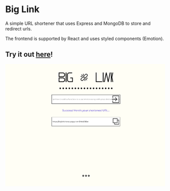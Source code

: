 # Big Link

A simple URL shortener that uses Express and MongoDB to store and redirect urls.

The frontend is supported by React and uses styled components (Emotion).

## Try it out [here](https://biglink.herokuapp.com)!

![screen](biglink.png)
